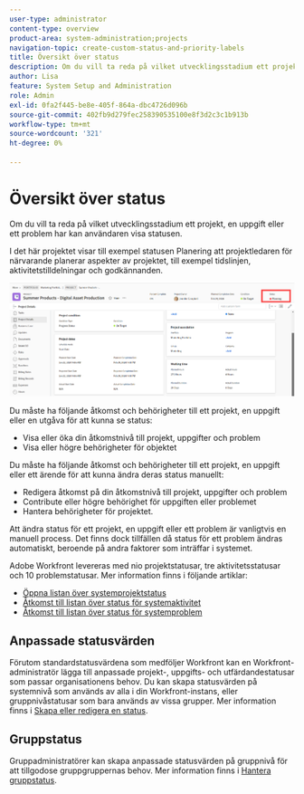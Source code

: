 ```yaml
---
user-type: administrator
content-type: overview
product-area: system-administration;projects
navigation-topic: create-custom-status-and-priority-labels
title: Översikt över status
description: Om du vill ta reda på vilket utvecklingsstadium ett projekt, en uppgift eller ett problem har kan användaren visa statusen.
author: Lisa
feature: System Setup and Administration
role: Admin
exl-id: 0fa2f445-be8e-405f-864a-dbc4726d096b
source-git-commit: 402fb9d279fec258390535100e8f3d2c3c1b913b
workflow-type: tm+mt
source-wordcount: '321'
ht-degree: 0%

---
```


# Översikt över status

<!-- Audited: 01/2024 -->

Om du vill ta reda på vilket utvecklingsstadium ett projekt, en uppgift eller ett problem har kan användaren visa statusen.

I det här projektet visar till exempel statusen Planering att projektledaren för närvarande planerar aspekter av projektet, till exempel tidslinjen, aktivitetstilldelningar och godkännanden.

![Exempel på projektstatus](assets/statuses-overview.png)

Du måste ha följande åtkomst och behörigheter till ett projekt, en uppgift eller en utgåva för att kunna se status:

* Visa eller öka din åtkomstnivå till projekt, uppgifter och problem
* Visa eller högre behörigheter för objektet

Du måste ha följande åtkomst och behörigheter till ett projekt, en uppgift eller ett ärende för att kunna ändra deras status manuellt:

* Redigera åtkomst på din åtkomstnivå till projekt, uppgifter och problem
* Contribute eller högre behörighet för uppgiften eller problemet
* Hantera behörigheter för projektet.

Att ändra status för ett projekt, en uppgift eller ett problem är vanligtvis en manuell process. Det finns dock tillfällen då status för ett problem ändras automatiskt, beroende på andra faktorer som inträffar i systemet.

Adobe Workfront levereras med nio projektstatusar, tre aktivitetsstatusar och 10 problemstatusar. Mer information finns i följande artiklar:

* [Öppna listan över systemprojektstatus](../../../administration-and-setup/customize-workfront/creating-custom-status-and-priority-labels/project-statuses.md)
* [Åtkomst till listan över status för systemaktivitet](../../../administration-and-setup/customize-workfront/creating-custom-status-and-priority-labels/task-statuses.md)
* [Åtkomst till listan över status för systemproblem](../../../administration-and-setup/customize-workfront/creating-custom-status-and-priority-labels/issue-statuses.md)

## Anpassade statusvärden

Förutom standardstatusvärdena som medföljer Workfront kan en Workfront-administratör lägga till anpassade projekt-, uppgifts- och utfärdandestatusar som passar organisationens behov. Du kan skapa statusvärden på systemnivå som används av alla i din Workfront-instans, eller gruppnivåstatusar som bara används av vissa grupper. Mer information finns i [Skapa eller redigera en status](../../../administration-and-setup/customize-workfront/creating-custom-status-and-priority-labels/create-or-edit-a-status.md).

## Gruppstatus

Gruppadministratörer kan skapa anpassade statusvärden på gruppnivå för att tillgodose gruppgruppernas behov. Mer information finns i [Hantera gruppstatus](../../../administration-and-setup/manage-groups/manage-group-statuses/manage-group-statuses.md).
